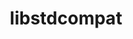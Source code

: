 ---
title: "libstdcompat"
layout: cache
categories: [package, develop]
meta: {"versions": ["0.0.17", "0.0.21"], "compilers": ["gcc@=11.4.0", "oneapi@=2024.0.0"], "oss": ["ubuntu22.04"], "platforms": ["linux"], "targets": ["x86_64_v3"], "stacks": ["e4s", "e4s-oneapi", "root"], "num_specs": 10, "num_specs_by_stack": {"root": 10, "e4s": 5, "e4s-oneapi": 5}}
spec_details: [{"hash": "dm2jqy2cg4vui3rbcgmsefnztn6mpvdt", "compiler": "gcc@=11.4.0", "versions": ["0.0.21"], "os": "ubuntu22.04", "platform": "linux", "target": "x86_64_v3", "variants": ["~boost", "build_system=cmake", "build_type=Release", "cpp_compat=auto", "+cpp_unstable", "generator=make", "~ipo"], "stacks": ["root", "e4s"], "size": "-", "tarball": "https://binaries.spack.io/develop/build_cache/linux-ubuntu22.04-x86_64_v3/gcc-11.4.0/libstdcompat-0.0.21/linux-ubuntu22.04-x86_64_v3-gcc-11.4.0-libstdcompat-0.0.21-dm2jqy2cg4vui3rbcgmsefnztn6mpvdt.spack"}, {"hash": "a75ywthni3emlgvws4wdottmc2htks6g", "compiler": "gcc@=11.4.0", "versions": ["0.0.17"], "os": "ubuntu22.04", "platform": "linux", "target": "x86_64_v3", "variants": ["~boost", "build_system=cmake", "build_type=Release", "cpp_compat=auto", "+cpp_unstable", "generator=make", "~ipo"], "stacks": ["root", "e4s"], "size": "-", "tarball": "https://binaries.spack.io/develop/build_cache/linux-ubuntu22.04-x86_64_v3/gcc-11.4.0/libstdcompat-0.0.17/linux-ubuntu22.04-x86_64_v3-gcc-11.4.0-libstdcompat-0.0.17-a75ywthni3emlgvws4wdottmc2htks6g.spack"}, {"hash": "eoaaxmyn3kurrajvq4zu3hsh4n2hnsif", "compiler": "gcc@=11.4.0", "versions": ["0.0.17"], "os": "ubuntu22.04", "platform": "linux", "target": "x86_64_v3", "variants": ["~boost", "build_system=cmake", "build_type=Release", "cpp_compat=auto", "+cpp_unstable", "generator=make", "~ipo"], "stacks": ["root", "e4s"], "size": "-", "tarball": "https://binaries.spack.io/develop/build_cache/linux-ubuntu22.04-x86_64_v3/gcc-11.4.0/libstdcompat-0.0.17/linux-ubuntu22.04-x86_64_v3-gcc-11.4.0-libstdcompat-0.0.17-eoaaxmyn3kurrajvq4zu3hsh4n2hnsif.spack"}, {"hash": "krepvpvdbtngbqkjugf6yr4ixczjdwsb", "compiler": "gcc@=11.4.0", "versions": ["0.0.17"], "os": "ubuntu22.04", "platform": "linux", "target": "x86_64_v3", "variants": ["~boost", "build_system=cmake", "build_type=Release", "cpp_compat=auto", "+cpp_unstable", "generator=make", "~ipo"], "stacks": ["root", "e4s"], "size": "-", "tarball": "https://binaries.spack.io/develop/build_cache/linux-ubuntu22.04-x86_64_v3/gcc-11.4.0/libstdcompat-0.0.17/linux-ubuntu22.04-x86_64_v3-gcc-11.4.0-libstdcompat-0.0.17-krepvpvdbtngbqkjugf6yr4ixczjdwsb.spack"}, {"hash": "5kckkaecuafdknwk2ylcxlgdt2mrv7sh", "compiler": "gcc@=11.4.0", "versions": ["0.0.21"], "os": "ubuntu22.04", "platform": "linux", "target": "x86_64_v3", "variants": ["~boost", "build_system=cmake", "build_type=Release", "cpp_compat=auto", "+cpp_unstable", "generator=make", "~ipo"], "stacks": ["root", "e4s"], "size": "-", "tarball": "https://binaries.spack.io/develop/build_cache/linux-ubuntu22.04-x86_64_v3/gcc-11.4.0/libstdcompat-0.0.21/linux-ubuntu22.04-x86_64_v3-gcc-11.4.0-libstdcompat-0.0.21-5kckkaecuafdknwk2ylcxlgdt2mrv7sh.spack"}, {"hash": "ps3gayyolwic7olecdztwkgxz4t6i6ww", "compiler": "oneapi@=2024.0.0", "versions": ["0.0.17"], "os": "ubuntu22.04", "platform": "linux", "target": "x86_64_v3", "variants": ["~boost", "build_system=cmake", "build_type=Release", "cpp_compat=auto", "+cpp_unstable", "generator=make", "~ipo"], "stacks": ["root", "e4s-oneapi"], "size": "-", "tarball": "https://binaries.spack.io/develop/build_cache/linux-ubuntu22.04-x86_64_v3/oneapi-2024.0.0/libstdcompat-0.0.17/linux-ubuntu22.04-x86_64_v3-oneapi-2024.0.0-libstdcompat-0.0.17-ps3gayyolwic7olecdztwkgxz4t6i6ww.spack"}, {"hash": "la4pi5sk2frl776mupeca3c4dv4ppyud", "compiler": "oneapi@=2024.0.0", "versions": ["0.0.17"], "os": "ubuntu22.04", "platform": "linux", "target": "x86_64_v3", "variants": ["~boost", "build_system=cmake", "build_type=Release", "cpp_compat=auto", "+cpp_unstable", "generator=make", "~ipo"], "stacks": ["root", "e4s-oneapi"], "size": "-", "tarball": "https://binaries.spack.io/develop/build_cache/linux-ubuntu22.04-x86_64_v3/oneapi-2024.0.0/libstdcompat-0.0.17/linux-ubuntu22.04-x86_64_v3-oneapi-2024.0.0-libstdcompat-0.0.17-la4pi5sk2frl776mupeca3c4dv4ppyud.spack"}, {"hash": "ypcxa3lgcgduoqgud2hrjvbyxo3gygcg", "compiler": "oneapi@=2024.0.0", "versions": ["0.0.21"], "os": "ubuntu22.04", "platform": "linux", "target": "x86_64_v3", "variants": ["~boost", "build_system=cmake", "build_type=Release", "cpp_compat=auto", "+cpp_unstable", "generator=make", "~ipo"], "stacks": ["root", "e4s-oneapi"], "size": "-", "tarball": "https://binaries.spack.io/develop/build_cache/linux-ubuntu22.04-x86_64_v3/oneapi-2024.0.0/libstdcompat-0.0.21/linux-ubuntu22.04-x86_64_v3-oneapi-2024.0.0-libstdcompat-0.0.21-ypcxa3lgcgduoqgud2hrjvbyxo3gygcg.spack"}, {"hash": "h7xmvomuyvrid67wdqpjpl25h4ziiwxv", "compiler": "oneapi@=2024.0.0", "versions": ["0.0.17"], "os": "ubuntu22.04", "platform": "linux", "target": "x86_64_v3", "variants": ["~boost", "build_system=cmake", "build_type=Release", "cpp_compat=auto", "+cpp_unstable", "generator=make", "~ipo"], "stacks": ["root", "e4s-oneapi"], "size": "-", "tarball": "https://binaries.spack.io/develop/build_cache/linux-ubuntu22.04-x86_64_v3/oneapi-2024.0.0/libstdcompat-0.0.17/linux-ubuntu22.04-x86_64_v3-oneapi-2024.0.0-libstdcompat-0.0.17-h7xmvomuyvrid67wdqpjpl25h4ziiwxv.spack"}, {"hash": "qycis6uce3jj2hws6tgyitk5qzjnejwu", "compiler": "oneapi@=2024.0.0", "versions": ["0.0.21"], "os": "ubuntu22.04", "platform": "linux", "target": "x86_64_v3", "variants": ["~boost", "build_system=cmake", "build_type=Release", "cpp_compat=auto", "+cpp_unstable", "generator=make", "~ipo"], "stacks": ["root", "e4s-oneapi"], "size": "-", "tarball": "https://binaries.spack.io/develop/build_cache/linux-ubuntu22.04-x86_64_v3/oneapi-2024.0.0/libstdcompat-0.0.21/linux-ubuntu22.04-x86_64_v3-oneapi-2024.0.0-libstdcompat-0.0.21-qycis6uce3jj2hws6tgyitk5qzjnejwu.spack"}]
---